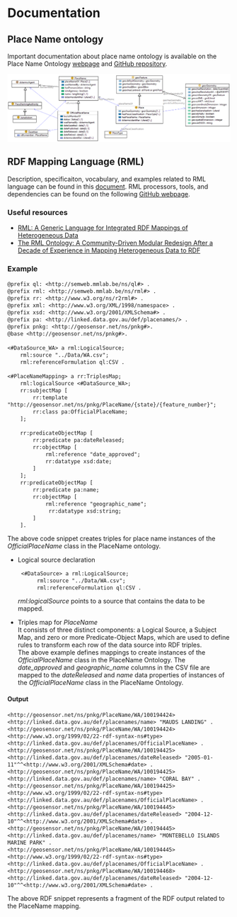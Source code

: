 # Documentation

## Place Name ontology 
Important documentation about place name ontology is available on the Place Name Ontology [webpage](https://geoscienceaustralia.github.io/Placenames-Ontology/placenames.html) and [GitHub repository](https://github.com/GeoscienceAustralia/Placenames-Ontology).

![Place Name Ontology Diagram](placename-ontology.png)
   
## RDF Mapping Language (RML)

Description, specificaiton, vocabulary, and examples related to RML language can be found in this [document](https://rml.io/specs/rml/). RML processors, tools, and dependencies can be found on the following [GitHub webpage](https://github.com/RMLio). 

### Useful resources
* [RML: A Generic Language for Integrated RDF Mappings of Heterogeneous Data](https://citeseerx.ist.psu.edu/document?repid=rep1&type=pdf&doi=f0b98c4fc3a542a83349666f4073359ed56d1a17)
* [The RML Ontology: A Community-Driven Modular Redesign After a Decade of Experience in Mapping Heterogeneous Data to RDF](https://link.springer.com/content/pdf/10.1007/978-3-031-47243-5_9.pdf)

### Example
```ttl
@prefix ql: <http://semweb.mmlab.be/ns/ql#> .
@prefix rml: <http://semweb.mmlab.be/ns/rml#> .
@prefix rr: <http://www.w3.org/ns/r2rml#> .
@prefix xml: <http://www.w3.org/XML/1998/namespace> .
@prefix xsd: <http://www.w3.org/2001/XMLSchema#> .
@prefix pa: <http://linked.data.gov.au/def/placenames/> .
@prefix pnkg: <http://geosensor.net/ns/pnkg#>.
@base <http://geosensor.net/ns/pnkg#>.

<#DataSource_WA> a rml:LogicalSource;
    rml:source "../Data/WA.csv";
    rml:referenceFormulation ql:CSV .

<#PlaceNameMapping> a rr:TriplesMap;
    rml:logicalSource <#DataSource_WA>;
    rr:subjectMap [
        rr:template "http://geosensor.net/ns/pnkg/PlaceName/{state}/{feature_number}";
        rr:class pa:OfficialPlaceName;
    ];

    rr:predicateObjectMap [
        rr:predicate pa:dateReleased;
        rr:objectMap [
            rml:reference "date_approved";
            rr:datatype xsd:date;
        ]
    ];
    rr:predicateObjectMap [
        rr:predicate pa:name;
        rr:objectMap [
            rml:reference "geographic_name";
             rr:datatype xsd:string;
        ]
    ].
```

The above code snippet creates triples for place name instances of the *OfficialPlaceName* class in the PlaceName ontology.  
* Logical source declaration
    
    ```ttl
     <#DataSource> a rml:LogicalSource;
          rml:source "../Data/WA.csv";
          rml:referenceFormulation ql:CSV .
    ```

  *rml:logicalSource* points to a source that contains the data to be mapped.
  
* Triples map for *PlaceName* <br>
It consists of three distinct components: a Logical Source, a Subject Map, and zero or more Predicate-Object Maps, which are used to define rules to transform each row of the data source into RDF triples. <br>
The above example defines mappings to create instances of the *OfficialPlaceName* class in the PlaceName Ontology. The *date_approved* and *geographic_name* columns in the CSV file are mapped to the *dateReleased* and *name* data properties of instances of the *OfficialPlaceName* class in the PlaceName Ontology.

#### Output
```ttl
<http://geosensor.net/ns/pnkg/PlaceName/WA/100194424> <http://linked.data.gov.au/def/placenames/name> "MAUDS LANDING" .
<http://geosensor.net/ns/pnkg/PlaceName/WA/100194424> <http://www.w3.org/1999/02/22-rdf-syntax-ns#type> <http://linked.data.gov.au/def/placenames/OfficialPlaceName> .
<http://geosensor.net/ns/pnkg/PlaceName/WA/100194425> <http://linked.data.gov.au/def/placenames/dateReleased> "2005-01-11"^^<http://www.w3.org/2001/XMLSchema#date> .
<http://geosensor.net/ns/pnkg/PlaceName/WA/100194425> <http://linked.data.gov.au/def/placenames/name> "CORAL BAY" .
<http://geosensor.net/ns/pnkg/PlaceName/WA/100194425> <http://www.w3.org/1999/02/22-rdf-syntax-ns#type> <http://linked.data.gov.au/def/placenames/OfficialPlaceName> .
<http://geosensor.net/ns/pnkg/PlaceName/WA/100194445> <http://linked.data.gov.au/def/placenames/dateReleased> "2004-12-10"^^<http://www.w3.org/2001/XMLSchema#date> .
<http://geosensor.net/ns/pnkg/PlaceName/WA/100194445> <http://linked.data.gov.au/def/placenames/name> "MONTEBELLO ISLANDS MARINE PARK" .
<http://geosensor.net/ns/pnkg/PlaceName/WA/100194445> <http://www.w3.org/1999/02/22-rdf-syntax-ns#type> <http://linked.data.gov.au/def/placenames/OfficialPlaceName> .
<http://geosensor.net/ns/pnkg/PlaceName/WA/100194468> <http://linked.data.gov.au/def/placenames/dateReleased> "2004-12-10"^^<http://www.w3.org/2001/XMLSchema#date> .
```
The above RDF snippet represents a fragment of the RDF output related to the PlaceName mapping.


     
    
